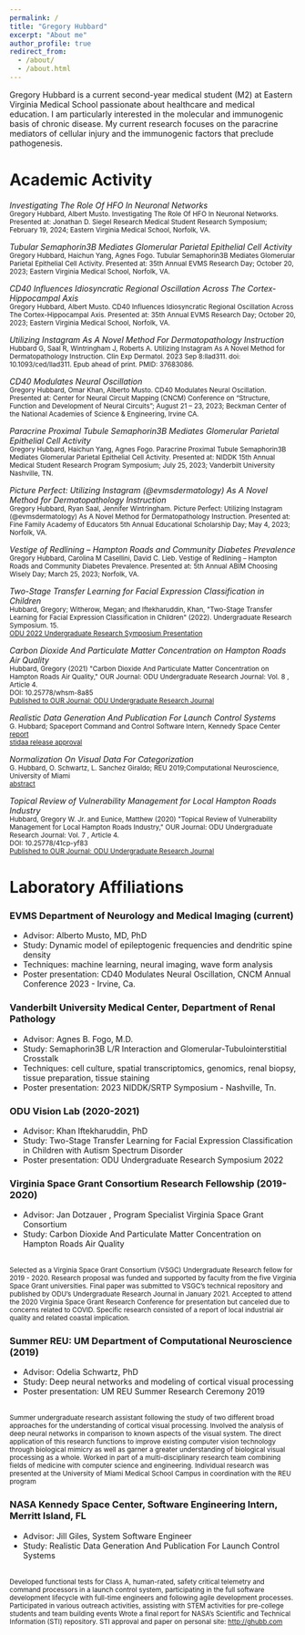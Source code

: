 ```yaml
---
permalink: /
title: "Gregory Hubbard"
excerpt: "About me"
author_profile: true
redirect_from: 
  - /about/
  - /about.html
---
```


Gregory Hubbard is a current second-year medical student (M2) at Eastern Virginia Medical School passionate about healthcare and medical education. I am particularly interested in the molecular and immunogenic basis of chronic disease. My current research focuses on the paracrine mediators of cellular injury and the immunogenic factors that preclude pathogenesis.

Academic Activity
======

<p>
<em>Investigating The Role Of HFO In Neuronal Networks </em>
<br><small>Gregory Hubbard, Albert Musto. Investigating The Role Of HFO In Neuronal Networks. Presented at: Jonathan D. Siegel Research Medical Student Research Symposium; February 19, 2024; Eastern Virginia Medical School, Norfolk, VA.</small>
</p>

<p>
<em>Tubular Semaphorin3B Mediates Glomerular Parietal Epithelial Cell Activity </em>
<br><small>Gregory Hubbard, Haichun Yang, Agnes Fogo. Tubular Semaphorin3B Mediates Glomerular Parietal Epithelial Cell Activity. Presented at: 35th Annual EVMS Research Day; October 20, 2023; Eastern Virginia Medical School, Norfolk, VA.</small>
</p>

<p>
<em>CD40 Influences Idiosyncratic Regional Oscillation Across The Cortex-Hippocampal Axis </em>
<br> <small>Gregory Hubbard, Albert Musto. CD40 Influences Idiosyncratic Regional Oscillation Across The Cortex-Hippocampal Axis. Presented at: 35th Annual EVMS Research Day; October 20, 2023; Eastern Virginia Medical School, Norfolk, VA. </small>
</p>

<p>
<em>Utilizing Instagram As A Novel Method For Dermatopathology Instruction </em>
<br> <small> Hubbard G, Saal R, Wintringham J, Roberts A. Utilizing Instagram As A Novel Method for Dermatopathology Instruction. Clin Exp Dermatol. 2023 Sep 8:llad311. doi: 10.1093/ced/llad311. Epub ahead of print. PMID: 37683086. </small>
</p>

<p>
<em>CD40 Modulates Neural Oscillation </em>
<br> <small> Gregory Hubbard, Omar Khan, Alberto Musto. CD40 Modulates Neural Oscillation. Presented at: Center for Neural Circuit Mapping (CNCM) Conference on “Structure, Function and Development of Neural Circuits”; August 21 – 23, 2023; Beckman Center of the National Academies of Science & Engineering, Irvine CA. </small>
</p>

<p>
<em>Paracrine Proximal Tubule Semaphorin3B Mediates Glomerular Parietal Epithelial Cell Activity</em>
<br><small>Gregory Hubbard, Haichun Yang, Agnes Fogo. Paracrine Proximal Tubule Semaphorin3B Mediates Glomerular Parietal Epithelial Cell Activity. Presented at: NIDDK 15th Annual Medical Student Research Program Symposium; July 25, 2023; Vanderbilt University Nashville, TN.</small>
</p>

<p>
<em>Picture Perfect: Utilizing Instagram (@evmsdermatology) As A Novel Method for Dermatopathology Instruction</em>
<br><small>Gregory Hubbard, Ryan Saal, Jennifer Wintringham. Picture Perfect: Utilizing Instagram (@evmsdermatology) As A Novel Method for Dermatopathology Instruction. Presented at: Fine Family Academy of Educators 5th Annual Educational Scholarship Day; May 4, 2023; Norfolk, VA.</small>
</p>

<p>
<em>Vestige of Redlining – Hampton Roads and Community Diabetes Prevalence</em>
<br><small>Gregory Hubbard, Carolina M Casellini, David C. Lieb. Vestige of Redlining – Hampton Roads and Community Diabetes Prevalence. Presented at: 5th Annual ABIM Choosing Wisely Day; March 25, 2023; Norfolk, VA.</small>
</p>

  <p>
  <em>Two-Stage Transfer Learning for Facial Expression Classification in Children</em>
  <br><small>Hubbard, Gregory; Witherow, Megan; and Iftekharuddin, Khan, "Two-Stage Transfer Learning for Facial Expression Classification in     Children" (2022). Undergraduate Research Symposium. 15. </small>
  <br><small><a href="https://digitalcommons.odu.edu/undergradsymposium/2022/posters/15/">ODU 2022 Undergraduate Research Symposium Presentation</a></small>
  </p>
  
  <p>
  <em>Carbon Dioxide And Particulate Matter Concentration on Hampton Roads Air Quality</em>
  <br><small>Hubbard, Gregory (2021) "Carbon Dioxide And Particulate Matter Concentration on Hampton Roads Air Quality," OUR Journal: ODU     Undergraduate Research Journal: Vol. 8 , Article 4. </small>
  <br><small>DOI: 10.25778/whsm-8a85</small>
  <br><small><a href="https://digitalcommons.odu.edu/ourj/vol8/iss1/4">Published to OUR Journal: ODU Undergraduate Research Journal</a></small>
  </p>
  
  <p>
  <em>Realistic Data Generation And Publication For Launch Control Systems</em>
  <br><small>G. Hubbard; Spaceport Command and Control Software Intern, Kennedy Space Center</small>
  <br><small><a href="/doc/G.Hubbard_Realistic Data Generation and Publication for Launch Control Systems.pdf" download>report</a></small>
  <br><small><a href="/doc/STIDAA_91467.pdf" download>stidaa release approval</a></small>
  </p>  
  
  <p>
  <em>Normalization On Visual Data For Categorization</em>
  <br><small>G. Hubbard, O. Schwartz, L. Sanchez Giraldo; REU 2019;Computational Neuroscience, University of Miami</small>
  <br><small><a href="/doc/NORMALIZATION ON VISUAL DATA FOR CATEGORIZATION_Abstract_GregoryHubbard.pdf" download>abstract</a></small>
  </p>
  
  <p>
  <em>Topical Review of Vulnerability Management for Local Hampton Roads Industry</em>
  <br><small>Hubbard, Gregory W. Jr. and Eunice, Matthew (2020) "Topical Review of Vulnerability Management for Local Hampton Roads Industry," OUR Journal: ODU Undergraduate     Research Journal: Vol. 7 , Article 4.</small>
  <br><small>DOI: 10.25778/41cp-yf83</small>
  <br><small><a href="https://digitalcommons.odu.edu/ourj/vol7/iss1/4/">Published to OUR Journal: ODU Undergraduate Research Journal</a></small>
  </p>
  


Laboratory Affiliations
======
### EVMS Department of Neurology and Medical Imaging (current)
* Advisor: Alberto Musto, MD, PhD
* Study: Dynamic model of epileptogenic frequencies and dendritic spine density
* Techniques: machine learning, neural imaging, wave form analysis 
* Poster presentation: CD40 Modulates Neural Oscillation, CNCM Annual Conference 2023 - Irvine, Ca. 

### Vanderbilt University Medical Center, Department of Renal Pathology 
* Advisor: Agnes B. Fogo, M.D. 
* Study: Semaphorin3B L/R Interaction and Glomerular-Tubulointerstitial Crosstalk
* Techniques: cell culture, spatial transcriptomics, genomics, renal biopsy, tissue preparation, tissue staining
* Poster presentation: 2023 NIDDK/SRTP Symposium - Nashville, Tn.

### ODU Vision Lab (2020-2021)
* Advisor: Khan Iftekharuddin, PhD
* Study: Two-Stage Transfer Learning for Facial Expression Classification in Children with Autism Spectrum Disorder
* Poster presentation: ODU Undergraduate Research Symposium 2022 

### Virginia Space Grant Consortium Research Fellowship (2019-2020)
* Advisor: Jan Dotzauer , Program Specialist Virginia Space Grant Consortium 
* Study: Carbon Dioxide And Particulate Matter Concentration on Hampton Roads Air Quality

<br><small> Selected as a Virginia Space Grant Consortium (VSGC) Undergraduate Research fellow for 2019 - 2020. Research proposal was funded and supported by faculty from the five Virginia Space Grant universities. 
Final paper was submitted to VSGC’s technical repository and published by ODU’s Undergraduate Research Journal in January 2021. Accepted to attend the 2020 Virginia Space Grant Research Conference for presentation but canceled due to concerns related to COVID. Specific research consisted of a report of local industrial air quality and related coastal implication. </small>


### Summer REU: UM Department of Computational Neuroscience (2019)
* Advisor: Odelia Schwartz, PhD
* Study: Deep neural networks and modeling of cortical visual processing
* Poster presentation: UM REU Summer Research Ceremony 2019

<br><small> Summer undergraduate research assistant following the study of two different broad approaches for the understanding of cortical visual processing. Involved the analysis of deep neural networks in comparison to known aspects of the visual system. The direct application of this research functions to improve existing computer vision technology through biological mimicry as well as garner a greater understanding of biological visual processing as a whole. Worked in part of a multi-disciplinary research team combining fields of medicine with computer science and engineering. 
Individual research was presented at the University of Miami Medical School Campus in coordination with the REU program </small>

### NASA Kennedy Space Center, Software Engineering Intern, Merritt Island, FL 
* Advisor: Jill Giles, System Software Engineer  
* Study: Realistic Data Generation And Publication For Launch Control Systems

<br><small> Developed functional tests for Class A, human-rated, safety critical telemetry and command processors in a launch control system, participating in the full software development lifecycle with full-time engineers and following agile development processes. Participated in various outreach activities, assisting with STEM activities for pre-college students and team building events 
Wrote a final report for NASA’s Scientific and Technical Information (STI) repository. 
STI approval and paper on personal site: http://ghubb.com </small>
